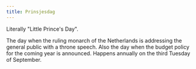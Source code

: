 ```yaml
---
title: Prinsjesdag
---
```


Literally "Little Prince's Day".

The day when the ruling monarch of the Netherlands is addressing the general public with a throne speech. Also the day when the budget policy for the coming year is announced. Happens annually on the third Tuesday of September.

<!--more-->